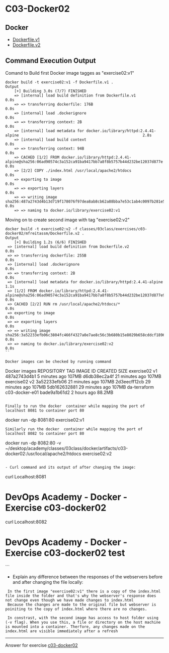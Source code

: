 # C03-Docker02

## Docker 
- [Dockerfile.v1](Dockerfile.v1)
- [Dockerfile.v2](Dockerfile.v2)

## Command Execution Output

Comand to Build first Docker image tagges as "exercise02:v1"

```
docker build -t exercise02:v1 -f Dockerfile.v1 .
Output
    [+] Building 3.0s (7/7) FINISHED                                                                                                  
    => [internal] load build definition from Dockerfile.v1                                                                      0.0s
    => => transferring dockerfile: 176B                                                                                         0.0s
    => [internal] load .dockerignore                                                                                            0.0s
    => => transferring context: 2B                                                                                              0.0s
    => [internal] load metadata for docker.io/library/httpd:2.4.41-alpine                                                       2.8s
    => [internal] load build context                                                                                            0.0s
    => => transferring context: 94B                                                                                             0.0s
    => CACHED [1/2] FROM docker.io/library/httpd:2.4.41-alpine@sha256:06ad90574c3a152ca91ba9417bb7a8f8b5757b44d232be12037d877e  0.0s
    => [2/2] COPY ./index.html /usr/local/apache2/htdocs                                                                        0.0s
    => exporting to image                                                                                                       0.0s
    => => exporting layers                                                                                                      0.0s
    => => writing image sha256:487a2743d4b13d719f178076f97dea8ab8cb62a88bba7e53c1ab4c0097b281e5                                 0.0s
    => => naming to docker.io/library/exercise02:v1   
```

Moving on to create second image with tag "exercise02:v2"
```
docker build -t exercise02:v2 -f classes/03class/exercises/c03-docker02/mfreitassm/Dockerfile.v2 .
Output
    [+] Building 1.2s (6/6) FINISHED                                                                                                  
 => [internal] load build definition from Dockerfile.v2                                                                      0.0s
 => => transferring dockerfile: 255B                                                                                         0.0s
 => [internal] load .dockerignore                                                                                            0.0s
 => => transferring context: 2B                                                                                              0.0s
 => [internal] load metadata for docker.io/library/httpd:2.4.41-alpine                                                       1.1s
 => [1/2] FROM docker.io/library/httpd:2.4.41-alpine@sha256:06ad90574c3a152ca91ba9417bb7a8f8b5757b44d232be12037d877e9f8f68e  0.0s
 => CACHED [2/2] RUN rm /usr/local/apache2/htdocs/*                                                                          0.0s
 => exporting to image                                                                                                       0.0s
 => => exporting layers                                                                                                      0.0s
 => => writing image sha256:3a52233efb06c3804fc466f4327a0e7ae8c56c3b680b15e8029b658cddcf1896                                 0.0s
 => => naming to docker.io/library/exercise02:v2                                                                             0.0s
``

Docker images can be checked by running command 
```
Docker images
REPOSITORY     TAG              IMAGE ID       CREATED          SIZE
exercise02     v1               487a2743d4b1   5 minutes ago    107MB
<none>         <none>           d6db38ec2a4f   21 minutes ago   107MB
exercise02     v2               3a52233efb06   21 minutes ago   107MB
<none>         <none>           2d3eecff12cb   29 minutes ago   107MB
<none>         <none>           5db162632881   29 minutes ago   107MB
da-terraform   c03-docker-e01   bade9a1b61d2   2 hours ago      88.2MB
```

Finally to run the docker  container while mapping the port of localhost 8081 to container port 80
```
docker run -dp 8081:80 exercise02:v1
```
Similarly run the docker  container while mapping the port of localhost 8082 to container port 80

```
docker run -dp 8082:80 -v ~/desktop/academy/classes/03class/docker/artifacts/c03-docker02:/usr/local/apache2/htdocs exercise02:v2 
```

- Curl command and its output of after changing the image:
```
curl Localhost:8081                                                                                                                         
<h1>DevOps Academy - Docker - Exercise c03-docker02</h1>
curl Localhost:8082
<h1>DevOps Academy - Docker - Exercise c03-docker02 test</h1>
```

- Explain any difference between the responses of the webservers before and after changing the file locally:
```
 In the first image "exercise02:v1" there is a copy of the index.html file inside the folder and that's why the webserver's response does not change even though we have made changes to index.html
 Because the changes are made to the original file but webserver is poiniting to the copy of index.html where there are no changes.
 
 In constrast, with the second image has access to host folder using (-v flag). When you use this, a file or directory on the host machine is mounted into a container. Therfore, any changes made on the index.html are visible immediately after a refresh
```
***
Answer for exercise [c03-docker02](https://github.com/devopsacademyau/academy/blob/af3225a3436f263164e8daebc6bbd1ef3122b900/classes/03class/exercises/c03-docker02/README.md)